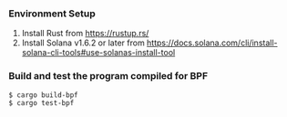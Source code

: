 ### Environment Setup
1. Install Rust from https://rustup.rs/
2. Install Solana v1.6.2 or later from https://docs.solana.com/cli/install-solana-cli-tools#use-solanas-install-tool


### Build and test the program compiled for BPF
```
$ cargo build-bpf
$ cargo test-bpf
```
